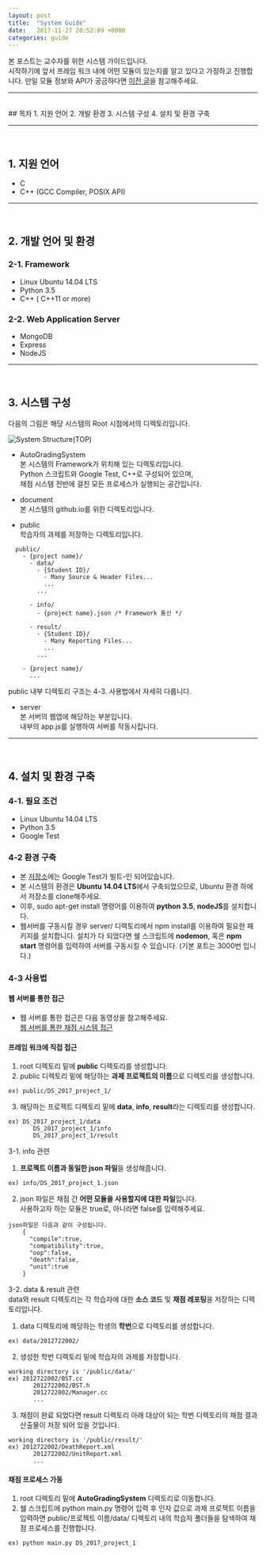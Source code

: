 ```yaml
---
layout: post
title:  "System Guide"
date:   2017-11-27 20:52:09 +0900
categories: guide
---
```

<!-- 해야할 것.
- [ ] info 안에 setup.cc, 교수자 소스코드 설명
- [ ] 시스템 구동 부분 설명
- [ ] module 설명 및 API 설명
-->

본 포스트는 교수자를 위한 시스템 가이드입니다.  
시작하기에 앞서 프레임 워크 내에 어떤 모듈이 있는지를 알고 있다고 가정하고 진행합니다. 만일 모듈 정보와 API가 궁금하다면 [이전 글](/guide/2017/11/27/Framework-Module-And-API-Reference.html)을 참고해주세요.

<hr><br>
## 목차
1. 지원 언어
2. 개발 환경
3. 시스템 구성
4. 설치 및 환경 구축

<hr><br>

## 1. 지원 언어
- C
- C++ (GCC Compiler, POSIX API)

<hr><br>

## 2. 개발 언어 및 환경
### 2-1. Framework
- Linux Ubuntu 14.04 LTS
- Python 3.5
- C++ ( C++11 or more)

### 2-2. Web Application Server
- MongoDB
- Express
- NodeJS

<hr><br>

## 3. 시스템 구성
다음의 그림은 해당 시스템의 Root 시점에서의 디렉토리입니다.

<img src="/src/system_strcture_top.png" alt="System Structure(TOP)">

- AutoGradingSystem  
  본 시스템의 Framework가 위치해 있는 디렉토리입니다.  
  Python 스크립트와 Google Test, C++로 구성되어 있으며,  
  채점 시스템 전반에 걸친 모든 프로세스가 실행되는 공간입니다.  

- document  
  본 시스템의 github.io를 위한 디렉토리입니다.

- public  
  학습자의 과제를 저장하는 디렉토리입니다.

```
  public/
    - {project name}/
      - data/
        - {Student ID}/
          - Many Source & Header Files...
          ...
        ...

      - info/
        - {project name}.json /* Framework 통신 */

      - result/
        - {Student ID}/
          - Many Reporting Files...
          ...
        ...

    - {project name}/
      ...
```
public 내부 디렉토리 구조는 4-3. 사용법에서 자세히 다룹니다.
- server  
  본 서버의 웹앱에 해당하는 부분입니다.  
  내부의 app.js를 실행하여 서버를 작동시킵니다.

<hr><br>

## 4. 설치 및 환경 구축
### 4-1. 필요 조건
- Linux Ubuntu 14.04 LTS
- Python 3.5
- Google Test  

### 4-2 환경 구축
- 본 [저장소](https://github.com/faithdy/autogradingsystem)에는 Google Test가 빌트-인 되어있습니다.
- 본 시스템의 환경은 **Ubuntu 14.04 LTS**에서 구축되었으므로, Ubuntu 환경 하에서 저장소를 clone해주세요.
- 이후, sudo apt-get install 명령어를 이용하여 **python 3.5**, **nodeJS**를 설치합니다.
- 웹서버를 구동시킬 경우 server/ 디렉토리에서 npm install를 이용하여 필요한 패키지를 설치합니다. 설치가 다 되었다면 쉘 스크립트에 **nodemon**, 혹은 **npm start** 명령어를 입력하여 서버를 구동시킬 수 있습니다. (기본 포트는 3000번 입니다.)

### 4-3 사용법
#### 웹 서버를 통한 접근
- 웹 서버를 통한 접근은 다음 동영상을 참고해주세요.  
[웹 서버를 통한 채점 시스템 접근](https://www.youtube.com/embed/KI-fHvDp0Wo)

#### 프레임 워크에 직접 접근
1. root 디렉토리 밑에 **public** 디렉토리를 생성합니다.
2. public 디렉토리 밑에 해당하는 **과제 프로젝트의 이름**으로 디렉토리를 생성합니다.  
```
ex) public/DS_2017_project_1/
```
3. 해당하는 프로젝트 디렉토리 밑에 **data**, **info**, **result**라는 디렉토리를 생성합니다.  
```
ex) DS_2017_project_1/data  
       DS_2017_project_1/info  
       DS_2017_project_1/result  
```          
3-1. info 관련  
1) **프로젝트 이름과 동일한 json 파일**을 생성해줍니다.  
```
ex) info/DS_2017_project_1.json  
```
2) json 파일은 채점 간 **어떤 모듈을 사용할지에 대한 파일**입니다.  
사용하고자 하는 모듈은 true로, 아니라면 false를 입력해주세요.
```
json파일은 다음과 같이 구성됩니다.
    {
      "compile":true,
      "compatibility":true,
      "oop":false,
      "death":false,
      "unit":true
    }
```
3-2. data & result 관련  
data와 result 디렉토리는 각 학습자에 대한 **소스 코드** 및 **채점 레포팅**을 저장하는 디렉토리입니다.  
1) data 디렉토리에 해당하는 학생의 **학번**으로 디렉토리를 생성합니다.    
```
ex) data/2012722002/
```
2) 생성한 학번 디렉토리 밑에 학습자의 과제를 저장합니다.  
```
working directory is '/public/data/'
ex) 2012722002/BST.cc  
       2012722002/BST.h  
       2012722002/Manager.cc  
       ...  
```
3) 채점이 완료 되었다면 result 디렉토리 아래 대상이 되는 학번 디렉토리의 채점 결과 산출물이 저장 되어 있을 것입니다.
```
working directory is '/public/result/'
ex) 2012722002/DeathReport.xml
       2012722002/UnitReport.xml
       ...
```


#### 채점 프로세스 가동
1. root 디렉토리 밑에 **AutoGradingSystem** 디렉토리로 이동합니다.
2. 쉘 스크립트에 python main.py 명령어 입력 후 인자 값으로 과제 프로젝트 이름을 입력하면 public/프로젝트 이름/data/ 디렉토리 내의 학습자 폴더들을 탐색하여 채점 프로세스를 진행합니다.
```
ex) python main.py DS_2017_project_1
```
<!-- 3. 만일 특정 학습자만 채점하기를 원한다면 다음 인자 값을 추가로 명령합니다.
```
ex) python main.py DS_2017_project_1
``` -->
<br>
